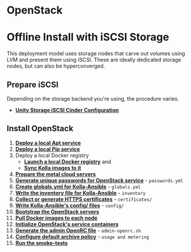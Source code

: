 # OpenStack
# Offline Install with iSCSI Storage

This deployment model uses storage nodes that carve out volumes using LVM and present them using
iSCSI. These are ideally dedicated storage nodes, but can also be hyperconverged.

## Prepare iSCSI

Depending on the storage backend you're using, the procedure varies.

- [**Unity Storage iSCSI Cinder Configuration**](/unity-setup.html)

## Install OpenStack

1. [**Deploy a local Apt service**](/apt.html)
1. [**Deploy a local Pip service**](/pip.html)
1. Deploy a local Docker registry
   - [**Launch a local Docker registry**](/registry.html) and
   - [**Sync Kolla images to it**](/openstack-registry-mirror.html)
1. [**Prepare the metal cloud servers**](/openstack-server-setup.html)
1. [**Generate unique passwords for OpenStack service**](/openstack-kolla-passwords.html) -
   `passwords.yml`
1. [**Create globals.yml for Kolla-Ansible**](/openstack-kolla-globals.html) - `globals.yml`
1. [**Write the inventory file for Kolla-Ansible**](/openstack-kolla-inventory.html) - `inventory`
1. [**Collect or generate HTTPS certificates**](/openstack-kolla-certificates.md) - `certificates/`
1. [**Write Kolla-Ansible's config/ files**](/openstack-kolla-config.html) - `config/`
1. [**Bootstrap the OpenStack servers**](/openstack-kolla-bootstrap.html)
1. [**Pull Docker images to each node**](/openstack-kolla-pull.html)
1. [**Initialize OpenStack's service containers**](/openstack-kolla-deploy.html)
1. [**Generate the admin OpenRC file**](/openstack-kolla-admin-openrc.html) - `admin-openrc.sh`
1. [**Configure default archive policy**](/openstack-gnocchi-config.html) - `usage and metering`
1. [**Run the smoke-tests**](/openstack-smoke-tests.html)
